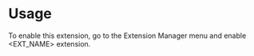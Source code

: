 # Usage

To enable this extension, go to the Extension Manager menu and enable <EXT_NAME> extension.
